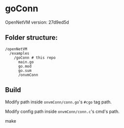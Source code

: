 # goConn

OpenNetVM version: 27d9ed5d

## Folder structure:
```
/openNetVM
  /examples
    /goConn # this repo
      main.go
      go.mod
      go.sum
      /onvmConn
```

## Build

Modify path inside `onvmConn/conn.go`'s `#cgo` tag path.

Modify config path inside `onvmConn/conn.c`'s cmd's path.

make
